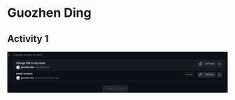 # Guozhen Ding
## Activity 1
![ECE444 A1 ACT1](https://github.com/guozhen-dev/pics_bed/blob/main/ECE444_A1_act1.png?raw=true)

